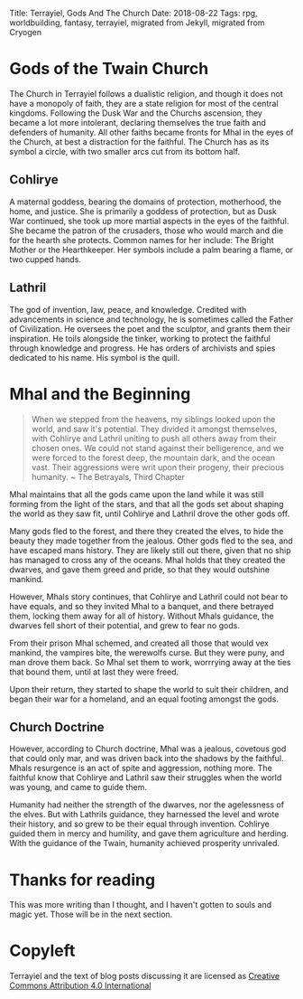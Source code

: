 Title: Terrayiel, Gods And The Church
Date: 2018-08-22
Tags: rpg, worldbuilding, fantasy, terrayiel, migrated from Jekyll, migrated from Cryogen


# Gods of the Twain Church

The Church in Terrayiel follows a dualistic religion, and though it does not have a monopoly of faith, they are a state religion for most of the central kingdoms. Following the Dusk War and the Churchs ascension, they became a lot more intolerant, declaring themselves the true faith and defenders of humanity. All other faiths became fronts for Mhal in the eyes of the Church, at best a distraction for the faithful.
The Church has as its symbol a circle, with two smaller arcs cut from its bottom half.

## Cohlirye

A maternal goddess, bearing the domains of protection, motherhood, the home, and justice. She is primarily a goddess of protection, but as Dusk War continued, she took up more martial aspects in the eyes of the faithful. She became the patron of the crusaders, those who would march and die for the hearth she protects. Common names for her include: The Bright Mother or the Hearthkeeper. Her symbols include a palm bearing a flame, or two cupped hands.

## Lathril

The god of invention, law, peace, and knowledge. Credited with advancements in science and technology, he is sometimes called the Father of Civilization. He oversees the poet and the sculptor, and grants them their inspiration. He toils alongside the tinker, working to protect the faithful through knowledge and progress. He has orders of archivists and spies dedicated to his name. His symbol is the quill.

# Mhal and the Beginning

> When we stepped from the heavens, my siblings looked upon the world, and saw it's potential. They divided it amongst themselves, with Cohlirye and Lathril uniting to push all others away from their chosen ones.
> We could not stand against their belligerence, and we were forced to the forest deep, the mountain dark, and the ocean vast. Their aggressions were writ upon their progeny, their precious humanity.
>~ The Betrayals, Third Chapter

Mhal maintains that all the gods came upon the land while it was still forming from the light of the stars, and that all the gods set about shaping the world as they saw fit, until Cohlirye and Lathril drove the other gods off.

Many gods fled to the forest, and there they created the elves, to hide the beauty they made together from the jealous. Other gods fled to the sea, and have escaped mans history. They are likely still out there, given that no ship has managed to cross any of the oceans. Mhal holds that they created the dwarves, and gave them greed and pride, so that they would outshine mankind.

However, Mhals story continues, that Cohlirye and Lathril could not bear to have equals, and so they invited Mhal to a banquet, and there betrayed them, locking them away for all of history. Without Mhals guidance, the dwarves fell short of their potential, and grew to fear no gods.

From their prison Mhal schemed, and created all those that would vex mankind, the vampires bite, the werewolfs curse. But they were puny, and man drove them back. So Mhal set them to work, worrrying away at the ties that bound them, until at last they were freed.

Upon their return, they started to shape the world to suit their children, and began their war for a homeland, and an equal footing amongst the gods.

## Church Doctrine

However, according to Church doctrine, Mhal was a jealous, covetous god that could only mar, and was driven back into the shadows by the faithful. Mhals resurgence is an act of spite and aggression, nothing more.
The faithful know that Cohlirye and Lathril saw their struggles when the world was young, and came to guide them.

Humanity had neither the strength of the dwarves, nor the agelessness of the elves. But with Lathrils guidance, they harnessed the level and wrote their history, and so grew to be their equal through invention. Cohlirye guided them in mercy and humility, and gave them agriculture and herding. With the guidance of the Twain, humanity achieved prosperity unrivaled.

# Thanks for reading

This was more writing than I thought, and I haven't gotten to souls and magic yet. Those will be in the next section.


# Copyleft
Terrayiel and the text of blog posts discussing it are licensed as [Creative Commons Attribution 4.0 International](https://creativecommons.org/licenses/by/4.0/legalcode.txt)
